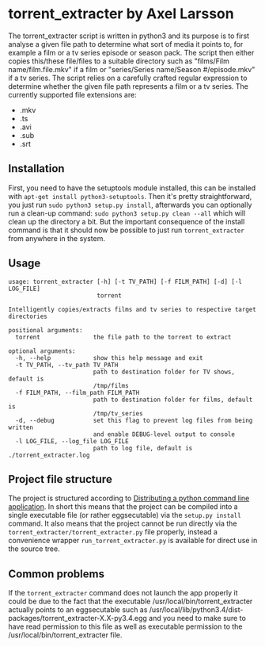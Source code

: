 # torrent_extracter by Axel Larsson

The torrent_extracter script is written in python3 and its purpose is to first analyse a given file path to determine what sort of media it points to, for example a film or a tv series episode or
season pack. The script then either copies this/these file/files to a suitable directory such as "films/Film name/film.file.mkv" if a film or "series/Series name/Season #/episode.mkv" if a 
tv series. The script relies on a carefully crafted regular expression to determine whether the given file path represents a film or a tv series. The currently supported file extensions are:
- .mkv
- .ts
- .avi
- .sub
- .srt

## Installation

First, you need to have the setuptools module installed, this can be installed with `apt-get install python3-setuptools`. Then it's pretty straightforward, you just run 
`sudo python3 setup.py install`, afterwards you can optionally run a clean-up command: `sudo python3 setup.py clean --all` which will clean up the directory a bit. But the important consequence of
the install command is that it should now be possible to just run `torrent_extracter` from anywhere in the system.

## Usage

	usage: torrent_extracter [-h] [-t TV_PATH] [-f FILM_PATH] [-d] [-l LOG_FILE]
	                         torrent

	Intelligently copies/extracts films and tv series to respective target
	directories

	positional arguments:
	  torrent               the file path to the torrent to extract

	optional arguments:
	  -h, --help            show this help message and exit
	  -t TV_PATH, --tv_path TV_PATH
	                        path to destination folder for TV shows, default is
	                        /tmp/films
	  -f FILM_PATH, --film_path FILM_PATH
	                        path to destination folder for films, default is
	                        /tmp/tv_series
	  -d, --debug           set this flag to prevent log files from being written
	                        and enable DEBUG-level output to console
	  -l LOG_FILE, --log_file LOG_FILE
	                        path to log file, default is ./torrent_extracter.log




## Project file structure

The project is structured according to [Distributing a python command line application](http://gehrcke.de/2014/02/distributing-a-python-command-line-application/).
In short this means that the project can be compiled into a single executable file (or rather eggsecutable) via the `setup.py install` command. It also means that the project cannot be run 
directly via the `torrent_extracter/torrent_extracter.py` file properly, instead a convenience wrapper `run_torrent_extracter.py` is available for direct use in the source tree. 

## Common problems

If the `torrent_extracter` command does not launch the app properly it could be due to the fact that the executable /usr/local/bin/torrent_extracter actually points to an eggsecutable such as 
/usr/local/lib/python3.4/dist-packages/torrent_extracter-X.X-py3.4.egg and you need to make sure to have read permission to this file as well as executable permission to the 
/usr/local/bin/torrent_extracter file.
